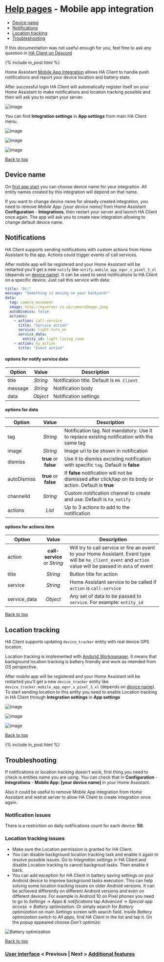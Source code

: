 # [Help pages](/help) - Mobile app integration

- [Device name](#device-name)
- [Notifications](#notifications)
- [Location tracking](#location-tracking)
- [Troubleshooting](#troubleshooting)

If this documentation was not useful enough for you, feel free to ask any question in [HA Client on Descord](https://discord.gg/u9vq7QE)

{% include in_post.html %}

Home Assistant [Mobile App Integration](https://www.home-assistant.io/integrations/mobile_app/) allows HA Client to handle push notifications and report your device location and battery state.

After successful login HA Client will automatically register itself on your Home Assistant to make notifications and location tracking possible and then will ask you to restart your server.

![image](/help/images/mobile_app_integration004.png)

You can find **Integration settings** in **App settings** from main HA Client menu.

![image](/help/images/mobile_app_integration001.png)

![image](/help/images/mobile_app_integration002.png)

![image](/help/images/mobile_app_integration003.png)

[Back to top](#help-pages---mobile-app-integration)

## Device name
On [first app start](/help/connection#quick-start) you can choose device name for your integration. All entity names created by this integration will depend on that name.

If you want to change device name for already created integration, you need to remove *Mobile App: [your device name]* from Home Assistant **Configuration** - **Integrations**, then restart your server and launch HA Client once again. The app will ask you to create new integration allowing to change default device name.

## Notifications

HA Client supports sending notifications with custom actions from Home Assistant to the app. Actions could trigger events of call services.

After mobile app will be registered and your Home Assistant will be restarted you'll get a new `notify` like `notify.mobile_app_egor_s_pixel_3_xl` (depends on [device name](#device-name)). It can be used to send notifications to HA Client on a specific device. Just call this service with data:

```yaml
title: "Oi!"
message: "Something is moving on your backyard!"
data:
  tag: camera_movement
  image: http://myserver.co.uk/cameraImage.jpeg
  autoDismiss: false
  actions:
    - action: call-service
      title: "Service action"
      service: light.turn_on
      service_data:
        entity_id: light.living_room
    - action: my_action
      title: "Event action"
```
#### options for **notify** service data

| Option | Value | Description |
| ------------- |:-------------:| ----- |
| title  | *String* | Notification title. Default is `HA Client` |
| message | *String*  | Notification body |
| data | *Object*  | Notification settings |

#### options for **data**

| Option | Value | Description |
| ------------- |:-------------:| ----- |
| tag  | *String* | Notification tag. Not mandatory. Use it to replace existing notification with the same tag |
| image | *String*  | Image url to be shown in notification |
| dismiss | **true** or **false** | Use it to dismiss excisting notification with specific `tag`. Default is **false** |
| autoDismiss |  **true** or **false** | If **false** notification will not be dismissed after click/tap on its body or action. Default is **true** |
| channelId | *String*  | Custom notification channel to create and use. Default is `ha_notify` |
| actions | *List*  | Up to 3 actions to add to the notification |

#### options for **actions** item

| Option | Value | Description |
| ------------- |:-------------:| ----- |
| action | **call-service** or  *String* | Will try to call service or fire an event to your Home Assistant. Event type will be `ha_client_event` and `action` value will be passed in `data` of event |
| title | *String*  | Button title for action |
| service | *String* | Home Assistant service to be called if `action` is `call-service` |
| service_data |  *Object* | Any set of data to be passed to `service`. For example: `entity_id` |

[Back to top](#help-pages---mobile-app-integration)

## Location tracking

HA Client supports updating `device_tracker` entity with real device GPS location.

Location tracking is implemented with [Andorid Workmanager](https://developer.android.com/topic/libraries/architecture/workmanager). It means that background location tracking is battery friendly and work as intended from OS perspective.

After mobile app will be registered and your Home Assistant will be restarted you'll get a new `device_tracker` entity like `device_tracker.mobile_app_egor_s_pixel_3_xl` (depends on [device name](#device-name)). To start sending location to this entity you need to enable Location tracking in HA Client through **Integration settings** in **App settings**

![image](/help/images/mobile_app_integration001.png)

![image](/help/images/mobile_app_integration002.png)

![image](/help/images/mobile_app_integration006.png)

[Back to top](#help-pages---mobile-app-integration)

{% include in_post.html %}

## Troubleshooting
If notifications or location tracking doesn't work, first thing you need to check is entities name you are using. You can check that in **Configuration** - **Integrations** - **Mobile App: [your device name]** in your Home Assistant.

Also it could be useful to remove Mobile App integration from Home Assistant and restrat server to allow HA Client to create integration once again.

### Notification issues
There is a restriction on daily notifications count for each device: **50**.

### Location tracking issues
- Make sure the Location permission is granted for HA Client.
- You can disable background location tracking task and enable it again to resolve possible issues. Go to _Integration settings_ in HA Client and disable Location tracking to cancel backgroud tasks. Then enable it back.
- You can add exception for HA Client in battery saving settings on your Android device to improve background tasks execution. This can help solving some location tracking issues on older Android versions. It can be achieved differently on different Android versions and even on different devices. For example in Android 10 on Pixel phones you need to go to _Settings_ -> _Apps & notifications_ tap _Advanced_ -> _Special app access_ -> _Battery optimization_. Or simply search for _Battery optimization_ on main _Settings_ screen with search field. Inside _Battery optimization_ switch to _All apps_, find _HA Client_ in the list and tap it. On the popup appeared choose _Don't optimize_:

![Battery optimization](/help/images/mobile_app_integration005.png)

[Back to top](#help-pages---mobile-app-integration)

### [User interface](/help/user_interface) < Previous | Next > [Additional features](/help/additional_features)
